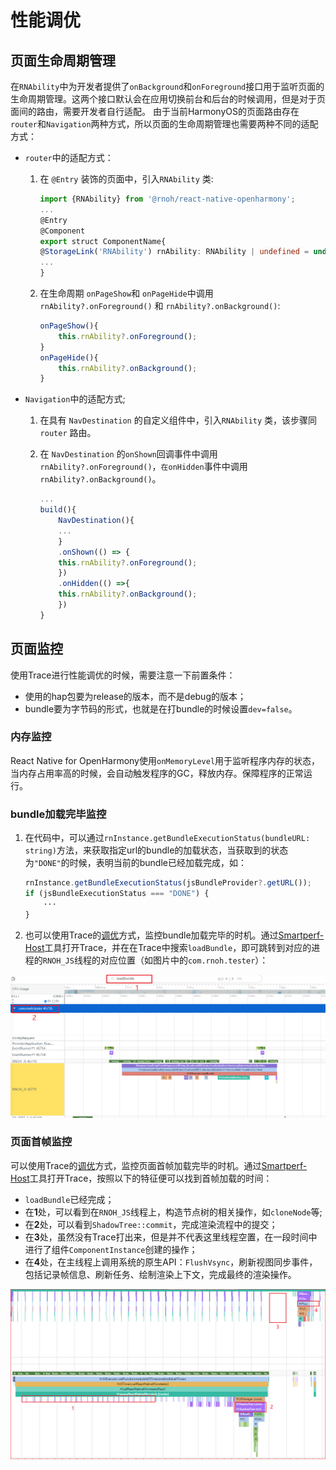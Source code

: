 # 性能调优

## 页面生命周期管理

在`RNAbility`中为开发者提供了`onBackground`和`onForeground`接口用于监听页面的生命周期管理。这两个接口默认会在应用切换前台和后台的时候调用，但是对于页面间的路由，需要开发者自行适配。
由于当前HarmonyOS的页面路由存在`router`和`Navigation`两种方式，所以页面的生命周期管理也需要两种不同的适配方式：

- `router`中的适配方式：
    1. 在 `@Entry` 装饰的页面中，引入`RNAbility` 类:

        ```TypeScript
        import {RNAbility} from '@rnoh/react-native-openharmony';
        ...
        @Entry
        @Component
        export struct ComponentName{
        @StorageLink('RNAbility') rnAbility: RNAbility | undefined = undefined
        ...
        }
        ```

    2. 在生命周期 `onPageShow`和 `onPageHide`中调用 `rnAbility?.onForeground()` 和 `rnAbility?.onBackground()`:

        ```TypeScript
        onPageShow(){
            this.rnAbility?.onForeground();
        }
        onPageHide(){
            this.rnAbility?.onBackground();
        }
        ```

- `Navigation`中的适配方式;
    1. 在具有 `NavDestination` 的自定义组件中，引入`RNAbility`  类，该步骤同 `router` 路由。

    2. 在 `NavDestination` 的`onShown`回调事件中调用`rnAbility?.onForeground()`，`在onHidden`事件中调用 `rnAbility?.onBackground()`。

        ```TypeScript
        ...
        build(){
            NavDestination(){
            ...
            }
            .onShown(() => {
            this.rnAbility?.onForeground();
            })
            .onHidden(() =>{
            this.rnAbility?.onBackground();
            })
        }
        ```

## 页面监控

使用Trace进行性能调优的时候，需要注意一下前置条件：

- 使用的hap包要为release的版本，而不是debug的版本；
- bundle要为字节码的形式，也就是在打bundle的时候设置`dev=false`。

### 内存监控

React Native for OpenHarmony使用`onMemoryLevel`用于监听程序内存的状态，当内存占用率高的时候，会自动触发程序的GC，释放内存。保障程序的正常运行。

### bundle加载完毕监控

1. 在代码中，可以通过`rnInstance.getBundleExecutionStatus(bundleURL: string)`方法，来获取指定url的bundle的加载状态，当获取到的状态为`"DONE"`的时候，表明当前的bundle已经加载完成，如：

    ```TypeScript
    rnInstance.getBundleExecutionStatus(jsBundleProvider?.getURL());
    if (jsBundleExecutionStatus === "DONE") {
        ···
    }
    ```

2. 也可以使用Trace的[调优](https://developer.huawei.com/consumer/cn/doc/harmonyos-guides-V5/bpta-optimization-overview-0000001869609160-V5)方式，监控bundle加载完毕的时机。通过[Smartperf-Host](https://docs.openharmony.cn/pages/v4.1/zh-cn/device-dev/device-test/smartperf-host.md)工具打开Trace，并在在Trace中搜索`loadBundle`，即可跳转到对应的进程的`RNOH_JS`线程的对应位置（如图片中的`com.rnoh.tester`）：

![loadBundle-trace](./figures/loadBundle-trace.png)

### 页面首帧监控

可以使用Trace的[调优](https://developer.huawei.com/consumer/cn/doc/harmonyos-guides-V5/bpta-optimization-overview-0000001869609160-V5)方式，监控页面首帧加载完毕的时机。通过[Smartperf-Host](https://docs.openharmony.cn/pages/v4.1/zh-cn/device-dev/device-test/smartperf-host.md)工具打开Trace，按照以下的特征便可以找到首帧加载的时间：

- `loadBundle`已经完成；
- 在**1**处，可以看到在`RNOH_JS`线程上，构造节点树的相关操作，如`cloneNode`等;
- 在**2**处，可以看到`ShadowTree::commit`，完成渲染流程中的提交；
- 在**3**处，虽然没有Trace打出来，但是并不代表这里线程空置，在一段时间中进行了组件`ComponentInstance`创建的操作；
- 在**4**处，在主线程上调用系统的原生API：`FlushVsync`，刷新视图同步事件，包括记录帧信息、刷新任务、绘制渲染上下文，完成最终的渲染操作。

![首帧-trace](./figures/首帧-trace.png)
